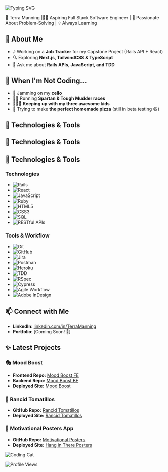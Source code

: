 ![Typing SVG](https://readme-typing-svg.herokuapp.com?font=Fira+Code&size=30&pause=1000&color=FFA500&center=true&vCenter=true&width=600&lines=Hi%2C+I'm+Terra!;Full+Stack+Software+Engineer;Always+Learning+and+Building!)

🌟 Terra Manning |👩‍💻 Aspiring Full Stack Software Engineer | 🚀 Passionate About Problem-Solving | 💡 Always Learning  

## 🌱 About Me
- 🎶 Working on a **Job Tracker** for my Capstone Project (Rails API + React)
- 🔍 Exploring **Next.js, TailwindCSS & TypeScript**
- 💬 Ask me about **Rails APIs, JavaScript, and TDD**

## 🎢 When I'm Not Coding...
- 🎻 Jamming on my **cello** 
- 🏃‍♀️ Running **Spartan & Tough Mudder races** 
- 👩‍👧‍👦 **Keeping up with my three awesome kids**  
- 🍕 Trying to make **the perfect homemade pizza** (still in beta testing 😆)  

## 🔧 Technologies & Tools  

## 🔧 Technologies & Tools  

## 🔧 Technologies & Tools  

### **Technologies**
- ![Rails](https://img.shields.io/badge/-Rails-CC0000?style=flat&logo=ruby-on-rails&logoColor=white)
- ![React](https://img.shields.io/badge/-React-61DAFB?style=flat&logo=react&logoColor=black)
- ![JavaScript](https://img.shields.io/badge/-JavaScript-F7DF1E?style=flat&logo=javascript&logoColor=black)
- ![Ruby](https://img.shields.io/badge/-Ruby-CC342D?style=flat&logo=ruby&logoColor=white)
- ![HTML5](https://img.shields.io/badge/-HTML5-E34F26?style=flat&logo=html5&logoColor=white)
- ![CSS3](https://img.shields.io/badge/-CSS3-1572B6?style=flat&logo=css3&logoColor=white)
- ![SQL](https://img.shields.io/badge/-SQL-4479A1?style=flat&logo=postgresql&logoColor=white)
- ![RESTful APIs](https://img.shields.io/badge/-RESTful_APIs-02569B?style=flat)

### **Tools & Workflow**
- ![Git](https://img.shields.io/badge/-Git-F05032?style=flat&logo=git&logoColor=white)
- ![GitHub](https://img.shields.io/badge/-GitHub-181717?style=flat&logo=github&logoColor=white)
- ![Jira](https://img.shields.io/badge/-Jira-0052CC?style=flat&logo=jira&logoColor=white)
- ![Postman](https://img.shields.io/badge/-Postman-FF6C37?style=flat&logo=postman&logoColor=white)
- ![Heroku](https://img.shields.io/badge/-Heroku-430098?style=flat&logo=heroku&logoColor=white)
- ![TDD](https://img.shields.io/badge/-Test--Driven_Development-000000?style=flat)
- ![RSpec](https://img.shields.io/badge/-RSpec-FF4088?style=flat&logo=ruby&logoColor=white)
- ![Cypress](https://img.shields.io/badge/-Cypress-17202C?style=flat&logo=cypress&logoColor=white)
- ![Agile Workflow](https://img.shields.io/badge/-Agile_Workflow-0052CC?style=flat)
- ![Adobe InDesign](https://img.shields.io/badge/-Adobe_InDesign-FF3366?style=flat&logo=adobeindesign&logoColor=white)

## 📫 Connect with Me
- **LinkedIn**: [linkedin.com/in/TerraManning](https://linkedin.com/in/terra-manning/)
- **Portfolio**: [Coming Soon! 🚀]

## ✨ Latest Projects

### 🎭 Mood Boost
- **Frontend Repo:** [Mood Boost FE](https://github.com/TDManning/mood_boost_fe)  
- **Backend Repo:** [Mood Boost BE](https://github.com/TDManning/mood_boost_be)  
- **Deployed Site:** [Mood Boost](https://mood-boost-fe.vercel.app/)

### 🍅 Rancid Tomatillos
- **GitHub Repo:** [Rancid Tomatillos](https://github.com/TDManning/rancid-tomatillos)  
- **Deployed Site:** [Rancid Tomatillos](https://rancid-tomatillos-a8epnhzkd-tdmannings-projects.vercel.app/)

### 🎨 Motivational Posters App
- **GitHub Repo:** [Motivational Posters](https://github.com/TerraManning/motivational-posters)  
- **Deployed Site:** [Hang in There Posters](https://hanginthereposters.netlify.app/)
  

![Coding Cat](https://media.giphy.com/media/JIX9t2j0ZTN9S/giphy.gif)  

![Profile Views](https://komarev.com/ghpvc/?username=TDManning&label=PROFILE+VIEWS&style=flat-square&color=orange)
